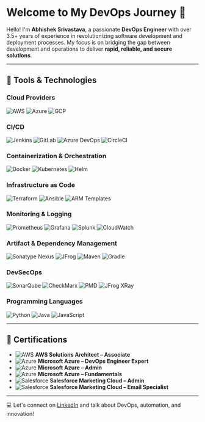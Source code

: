 # Welcome to My DevOps Journey 🚀

Hello! I'm **Abhishek Srivastava**, a passionate **DevOps Engineer** with over 3.5+ years of experience in revolutionizing software development and deployment processes. My focus is on bridging the gap between development and operations to deliver **rapid, reliable, and secure solutions**.

---

## 🔧 Tools & Technologies

### **Cloud Providers**
![AWS](https://img.shields.io/badge/AWS-%23FF9900.svg?style=flat-square&logo=amazonaws&logoColor=white) 
![Azure](https://img.shields.io/badge/Microsoft%20Azure-%230078D4.svg?style=flat-square&logo=microsoft-azure&logoColor=white) 
![GCP](https://img.shields.io/badge/Google%20Cloud-%234285F4.svg?style=flat-square&logo=google-cloud&logoColor=white)

### **CI/CD**
![Jenkins](https://img.shields.io/badge/Jenkins-%23D24939.svg?style=flat-square&logo=jenkins&logoColor=white) 
![GitLab](https://img.shields.io/badge/GitLab-%23FC6D26.svg?style=flat-square&logo=gitlab&logoColor=white) 
![Azure DevOps](https://img.shields.io/badge/Azure%20DevOps-%230078D4.svg?style=flat-square&logo=azure-devops&logoColor=white) 
![CircleCI](https://img.shields.io/badge/CircleCI-%23000000.svg?style=flat-square&logo=circleci&logoColor=white)

### **Containerization & Orchestration**
![Docker](https://img.shields.io/badge/Docker-%230db7ed.svg?style=flat-square&logo=docker&logoColor=white) 
![Kubernetes](https://img.shields.io/badge/Kubernetes-%23326ce5.svg?style=flat-square&logo=kubernetes&logoColor=white) 
![Helm](https://img.shields.io/badge/Helm-%230F1689.svg?style=flat-square&logo=helm&logoColor=white)

### **Infrastructure as Code**
![Terraform](https://img.shields.io/badge/Terraform-%237B42BC.svg?style=flat-square&logo=terraform&logoColor=white) 
![Ansible](https://img.shields.io/badge/Ansible-%23EE0000.svg?style=flat-square&logo=ansible&logoColor=white) 
![ARM Templates](https://img.shields.io/badge/ARM%20Templates-%230078D4.svg?style=flat-square&logo=microsoft-azure&logoColor=white)

### **Monitoring & Logging**
![Prometheus](https://img.shields.io/badge/Prometheus-%23E6522C.svg?style=flat-square&logo=prometheus&logoColor=white) 
![Grafana](https://img.shields.io/badge/Grafana-%23F46800.svg?style=flat-square&logo=grafana&logoColor=white) 
![Splunk](https://img.shields.io/badge/Splunk-%23000000.svg?style=flat-square&logo=splunk&logoColor=white) 
![CloudWatch](https://img.shields.io/badge/Amazon%20CloudWatch-%23FF9900.svg?style=flat-square&logo=amazonaws&logoColor=white)

### **Artifact & Dependency Management**
![Sonatype Nexus](https://img.shields.io/badge/Nexus-%23007396.svg?style=flat-square&logo=sonatype&logoColor=white) 
![JFrog](https://img.shields.io/badge/JFrog-%23000.svg?style=flat-square&logo=jfrog&logoColor=white) 
![Maven](https://img.shields.io/badge/Maven-%23C71A36.svg?style=flat-square&logo=apache-maven&logoColor=white) 
![Gradle](https://img.shields.io/badge/Gradle-%2302303A.svg?style=flat-square&logo=gradle&logoColor=white)

### **DevSecOps**
![SonarQube](https://img.shields.io/badge/SonarQube-%234E9BCD.svg?style=flat-square&logo=sonarqube&logoColor=white) 
![CheckMarx](https://img.shields.io/badge/CheckMarx-%23156ACF.svg?style=flat-square&logo=checkmarx&logoColor=white) 
![PMD](https://img.shields.io/badge/PMD-%234B8BBE.svg?style=flat-square&logo=pmd&logoColor=white) 
![JFrog XRay](https://img.shields.io/badge/XRay-%23000000.svg?style=flat-square&logo=jfrog&logoColor=white)

### **Programming Languages**
![Python](https://img.shields.io/badge/Python-%233776AB.svg?style=flat-square&logo=python&logoColor=white) 
![Java](https://img.shields.io/badge/Java-%23ED8B00.svg?style=flat-square&logo=openjdk&logoColor=white) 
![JavaScript](https://img.shields.io/badge/JavaScript-%23F7DF1E.svg?style=flat-square&logo=javascript&logoColor=black)

---

## 🌟 Certifications

- ![AWS](https://img.shields.io/badge/AWS%20Solutions%20Architect-%23FF9900.svg?style=flat-square&logo=amazonaws&logoColor=white) **AWS Solutions Architect – Associate**  
- ![Azure](https://img.shields.io/badge/Microsoft%20Azure%20DevOps%20Engineer-%230078D4.svg?style=flat-square&logo=microsoft-azure&logoColor=white) **Microsoft Azure – DevOps Engineer Expert**  
- ![Azure](https://img.shields.io/badge/Microsoft%20Azure%20Admin-%230078D4.svg?style=flat-square&logo=microsoft-azure&logoColor=white) **Microsoft Azure – Admin**  
- ![Azure](https://img.shields.io/badge/Microsoft%20Azure%20Fundamentals-%230078D4.svg?style=flat-square&logo=microsoft-azure&logoColor=white) **Microsoft Azure – Fundamentals**  
- ![Salesforce](https://img.shields.io/badge/Salesforce%20Admin-%2300A1E0.svg?style=flat-square&logo=salesforce&logoColor=white) **Salesforce Marketing Cloud – Admin**  
- ![Salesforce](https://img.shields.io/badge/Salesforce%20Email%20Specialist-%2300A1E0.svg?style=flat-square&logo=salesforce&logoColor=white) **Salesforce Marketing Cloud – Email Specialist**

---

💻 Let's connect on [LinkedIn](https://www.linkedin.com/in/abhishek-srivastava-565ab0132) and talk about DevOps, automation, and innovation!